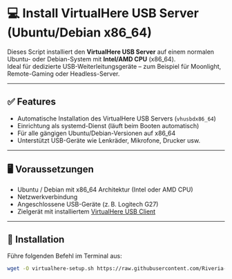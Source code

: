 # 💻 Install VirtualHere USB Server (Ubuntu/Debian x86_64)

Dieses Script installiert den **VirtualHere USB Server** auf einem normalen Ubuntu- oder Debian-System mit **Intel/AMD CPU** (x86_64).  
Ideal für dedizierte USB-Weiterleitungsgeräte – zum Beispiel für Moonlight, Remote-Gaming oder Headless-Server.

---

## ✅ Features

- Automatische Installation des VirtualHere USB Servers (`vhusbdx86_64`)
- Einrichtung als systemd-Dienst (läuft beim Booten automatisch)
- Für alle gängigen Ubuntu/Debian-Versionen auf x86_64
- Unterstützt USB-Geräte wie Lenkräder, Mikrofone, Drucker usw.

---

## 🖥️ Voraussetzungen

- Ubuntu / Debian mit x86_64 Architektur (Intel oder AMD CPU)
- Netzwerkverbindung
- Angeschlossene USB-Geräte (z. B. Logitech G27)
- Zielgerät mit installiertem [VirtualHere USB Client](https://www.virtualhere.com/usb_client_software)

---

## 🚀 Installation

Führe folgenden Befehl im Terminal aus:

```bash
wget -O virtualhere-setup.sh https://raw.githubusercontent.com/Riveria-IT/install-VirtualHere-USB-Server/main/virtualhere-USB-server-setup.sh && chmod +x virtualhere-setup.sh && ./virtualhere-setup.sh
